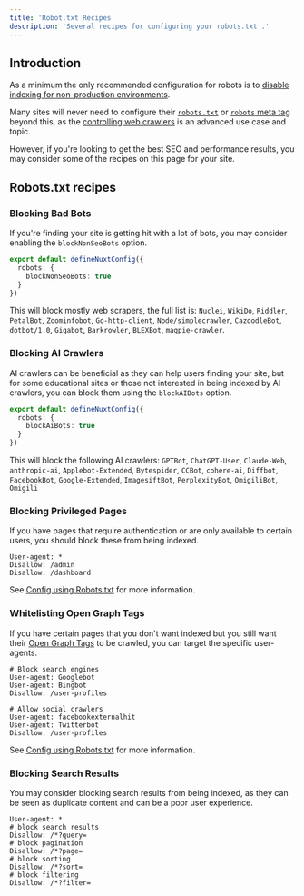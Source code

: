 ```yaml
---
title: 'Robot.txt Recipes'
description: 'Several recipes for configuring your robots.txt .'
---
```


## Introduction

As a minimum the only recommended configuration for robots is to [disable indexing for non-production environments](/docs/robots/guides/disable-indexing).

Many sites will never need to configure their [`robots.txt`](https://nuxtseo.com/learn/controlling-crawlers/robots-txt) or [`robots` meta tag](https://nuxtseo.com/learn/controlling-crawlers/meta-tags) beyond this, as the [controlling web crawlers](/learn/controlling-crawlers)
is an advanced use case and topic.

However, if you're looking to get the best SEO and performance results, you may consider some of the recipes on this page for
your site.

## Robots.txt recipes

### Blocking Bad Bots

If you're finding your site is getting hit with a lot of bots, you may consider enabling the `blockNonSeoBots` option.

```ts [nuxt.config.ts]
export default defineNuxtConfig({
  robots: {
    blockNonSeoBots: true
  }
})
```

This will block mostly web scrapers, the full list is: `Nuclei`, `WikiDo`, `Riddler`, `PetalBot`, `Zoominfobot`, `Go-http-client`, `Node/simplecrawler`, `CazoodleBot`, `dotbot/1.0`, `Gigabot`, `Barkrowler`, `BLEXBot`, `magpie-crawler`.

### Blocking AI Crawlers

AI crawlers can be beneficial as they can help users finding your site, but for some educational sites or those not
interested in being indexed by AI crawlers, you can block them using the `blockAIBots` option.

```ts [nuxt.config.ts]
export default defineNuxtConfig({
  robots: {
    blockAiBots: true
  }
})
```

This will block the following AI crawlers: `GPTBot`, `ChatGPT-User`, `Claude-Web`, `anthropic-ai`, `Applebot-Extended`, `Bytespider`, `CCBot`, `cohere-ai`, `Diffbot`, `FacebookBot`, `Google-Extended`, `ImagesiftBot`, `PerplexityBot`, `OmigiliBot`, `Omigili`

### Blocking Privileged Pages

If you have pages that require authentication or are only available to certain users, you should block these from being indexed.

```robots-txt [public/_robots.txt]
User-agent: *
Disallow: /admin
Disallow: /dashboard
```

See [Config using Robots.txt](/docs/robots/guides/robots-txt) for more information.

### Whitelisting Open Graph Tags

If you have certain pages that you don't want indexed but you still want their [Open Graph Tags](/learn/mastering-meta/open-graph) to be crawled, you can target the specific
user-agents.

```robots-txt [public/_robots.txt]
# Block search engines
User-agent: Googlebot
User-agent: Bingbot
Disallow: /user-profiles

# Allow social crawlers
User-agent: facebookexternalhit
User-agent: Twitterbot
Disallow: /user-profiles
```

See [Config using Robots.txt](/docs/robots/guides/robots-txt) for more information.

### Blocking Search Results

You may consider blocking search results from being indexed, as they can be seen as duplicate content
and can be a poor user experience.

```robots-txt [public/_robots.txt]
User-agent: *
# block search results
Disallow: /*?query=
# block pagination
Disallow: /*?page=
# block sorting
Disallow: /*?sort=
# block filtering
Disallow: /*?filter=
```
